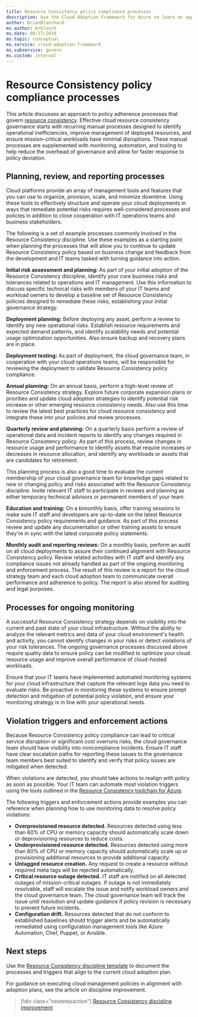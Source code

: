 ```yaml
---
title: Resource Consistency policy compliance processes
description: Use the Cloud Adoption Framework for Azure to learn an approach to creating processes that support a Resource Consistency discipline.
author: BrianBlanchard
ms.author: brblanch
ms.date: 09/17/2019
ms.topic: conceptual
ms.service: cloud-adoption-framework
ms.subservice: govern
ms.custom: internal
---
```


# Resource Consistency policy compliance processes

This article discusses an approach to policy adherence processes that govern [resource consistency](./index.md). Effective cloud resource consistency governance starts with recurring manual processes designed to identify operational inefficiencies, improve management of deployed resources, and ensure mission-critical workloads have minimal disruptions. These manual processes are supplemented with monitoring, automation, and tooling to help reduce the overhead of governance and allow for faster response to policy deviation.

## Planning, review, and reporting processes

Cloud platforms provide an array of management tools and features that you can use to organize, provision, scale, and minimize downtime. Using these tools to effectively structure and operate your cloud deployments in ways that remediate potential risks requires well-considered processes and policies in addition to close cooperation with IT operations teams and business stakeholders.

The following is a set of example processes commonly involved in the Resource Consistency discipline. Use these examples as a starting point when planning the processes that will allow you to continue to update Resource Consistency policy based on business change and feedback from the development and IT teams tasked with turning guidance into action.

**Initial risk assessment and planning:** As part of your initial adoption of the Resource Consistency discipline, identify your core business risks and tolerances related to operations and IT management. Use this information to discuss specific technical risks with members of your IT teams and workload owners to develop a baseline set of Resource Consistency policies designed to remediate these risks, establishing your initial governance strategy.

**Deployment planning:** Before deploying any asset, perform a review to identify any new operational risks. Establish resource requirements and expected demand patterns, and identify scalability needs and potential usage optimization opportunities. Also ensure backup and recovery plans are in place.

**Deployment testing:** As part of deployment, the cloud governance team, in cooperation with your cloud operations teams, will be responsible for reviewing the deployment to validate Resource Consistency policy compliance.

**Annual planning:** On an annual basis, perform a high-level review of Resource Consistency strategy. Explore future corporate expansion plans or priorities and update cloud adoption strategies to identify potential risk increase or other emerging resource consistency needs. Also use this time to review the latest best practices for cloud resource consistency and integrate these into your policies and review processes.

**Quarterly review and planning:** On a quarterly basis perform a review of operational data and incident reports to identify any changes required in Resource Consistency policy. As part of this process, review changes in resource usage and performance to identify assets that require increases or decreases in resource allocation, and identify any workloads or assets that are candidates for retirement.

This planning process is also a good time to evaluate the current membership of your cloud governance team for knowledge gaps related to new or changing policy and risks associated with the Resource Consistency discipline. Invite relevant IT staff to participate in reviews and planning as either temporary technical advisors or permanent members of your team.

**Education and training:** On a bimonthly basis, offer training sessions to make sure IT staff and developers are up-to-date on the latest Resource Consistency policy requirements and guidance. As part of this process review and update any documentation or other training assets to ensure they're in sync with the latest corporate policy statements.

**Monthly audit and reporting reviews:** On a monthly basis, perform an audit on all cloud deployments to assure their continued alignment with Resource Consistency policy. Review related activities with IT staff and identify any compliance issues not already handled as part of the ongoing monitoring and enforcement process. The result of this review is a report for the cloud strategy team and each cloud adoption team to communicate overall performance and adherence to policy. The report is also stored for auditing and legal purposes.

## Processes for ongoing monitoring

A successful Resource Consistency strategy depends on visibility into the current and past state of your cloud infrastructure. Without the ability to analyze the relevant metrics and data of your cloud environment's health and activity, you cannot identify changes in your risks or detect violations of your risk tolerances. The ongoing governance processes discussed above require quality data to ensure policy can be modified to optimize your cloud resource usage and improve overall performance of cloud-hosted workloads.

Ensure that your IT teams have implemented automated monitoring systems for your cloud infrastructure that capture the relevant logs data you need to evaluate risks. Be proactive in monitoring these systems to ensure prompt detection and mitigation of potential policy violation, and ensure your monitoring strategy is in line with your operational needs.

## Violation triggers and enforcement actions

Because Resource Consistency policy compliance can lead to critical service disruption or significant cost overruns risks, the cloud governance team should have visibility into noncompliance incidents. Ensure IT staff have clear escalation paths for reporting these issues to the governance team members best suited to identify and verify that policy issues are mitigated when detected.

When violations are detected, you should take actions to realign with policy as soon as possible. Your IT team can automate most violation triggers using the tools outlined in the [Resource Consistency toolchain for Azure](./toolchain.md).

The following triggers and enforcement actions provide examples you can reference when planning how to use monitoring data to resolve policy violations:

- **Overprovisioned resource detected.** Resources detected using less than 60% of CPU or memory capacity should automatically scale down or deprovisioning resources to reduce costs.
- **Underprovisioned resource detected.** Resources detected using more than 80% of CPU or memory capacity should automatically scale up or provisioning additional resources to provide additional capacity.
- **Untagged resource creation.** Any request to create a resource without required meta tags will be rejected automatically.
- **Critical resource outage detected.** IT staff are notified on all detected outages of mission-critical outages. If outage is not immediately resolvable, staff will escalate the issue and notify workload owners and the cloud governance team. The cloud governance team will track the issue until resolution and update guidance if policy revision is necessary to prevent future incidents.
- **Configuration drift.** Resources detected that do not conform to established baselines should trigger alerts and be automatically remediated using configuration management tools like Azure Automation, Chef, Puppet, or Ansible.

## Next steps

Use the [Resource Consistency discipline template](./template.md) to document the processes and triggers that align to the current cloud adoption plan.

For guidance on executing cloud management policies in alignment with adoption plans, see the article on discipline improvement.

> [!div class="nextstepaction"]
> [Resource Consistency discipline improvement](./discipline-improvement.md)
